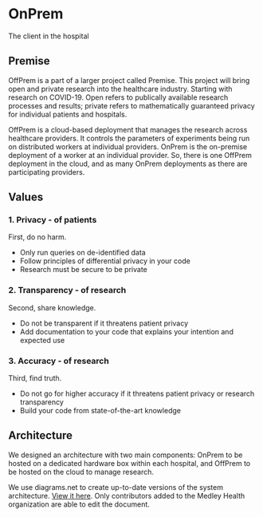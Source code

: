 # OnPrem
The client in the hospital

## Premise

OffPrem is a part of a larger project called Premise. This project will bring open and private research into the healthcare industry. Starting with research on COVID-19. Open refers to publically available research processes and results; private refers to mathematically guaranteed privacy for individual patients and hospitals.

OffPrem is a cloud-based deployment that manages the research across healthcare providers. It controls the parameters of experiments being run on distributed workers at individual providers. OnPrem is the on-premise deployment of a worker at an individual provider. So, there is one OffPrem deployment in the cloud, and as many OnPrem deployments as there are participating providers.

## Values

### 1. Privacy - of patients

First, do no harm. 

* Only run queries on de-identified data
* Follow principles of differential privacy in your code
* Research must be secure to be private

### 2. Transparency - of research

Second, share knowledge. 

* Do not be transparent if it threatens patient privacy
* Add documentation to your code that explains your intention and expected use

### 3. Accuracy - of research

Third, find truth. 

* Do not go for higher accuracy if it threatens patient privacy or research transparency
* Build your code from state-of-the-art knowledge

## Architecture

We designed an architecture with two main components: OnPrem to be hosted on a dedicated hardware box within each hospital, and OffPrem to be hosted on the cloud to manage research. 

We use diagrams.net to create up-to-date versions of the system architecture. [View it here](https://app.diagrams.net/#G1LZMk2MhV1ZCx0Fs_YksQ0VIhux2FbPjH). Only contributors added to the Medley Health organization are able to edit the document.
